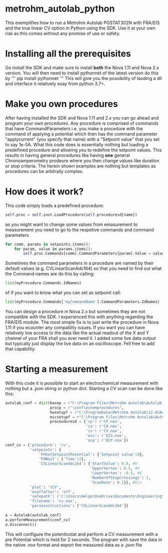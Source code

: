# metrohm_autolab_python
This exemplifies how to run a Metrohm Autolab PGSTAT302N with FRA/EIS and the true linear CV option in Python using the SDK.
Use it at your own risk as this comes without any promise of use or safety.
# Installing all the prerequisites
Go install the SDK and make sure to install **both** the Nova 1.11 and Nova 2.x version. You will then need to install pythonnet of the latest version
do this by
'''
pip install pythonnet
'''
This will give you the possibility of laoding a dll and interface it relatively esay from python 3.7+.

# Make you own procedures
After having installed the SDK and Nova 1.11 and 2.x you can go ahead and program your own procedures. Any procedure is comprised of commands that have CommandParameters i.e. you make a procedure with the command of applying a potential which then has the command parameter "applycurrent" (you specify that name) with a "Setpoint value" that you set to say 1e-5A.
What this code does is essentially nothing but loading a predefined procedure and allowing you to redefine the setpoint values.
This results in having general procedures like having **one** general Chronoamperometry prodeure where you then change values like duration or stop criteria. The herein shown examples are nothing but templates as procedures can be arbitraily complex.

# How does it work?
This code simply loads a predefined procedure:
```python
self.proc = self.inst.LoadProcedure(self.proceduresd[name])
```
as you might want to change some values from emasurement to measurement you need to go to the respetive commands and command parameters
```python
for comm, params in setpoints.items():
    for param, value in params.items():
        self.proc.Commands[comm].CommandParameters[param].Value = value
```
Sometimes the command parameters in a procedure are named by their default values (e.g. CVLinearScanAdc164) so that you need to find out what the Command names are do this by calling:
```python
list(myProcedure.Commands.IdNames)
```
of if you want to know what you can set as setpoint call:
```python
list(myProcedure.Commands['myCommandName'].CommandParameters.IdNames)
```
You can design a procedure in Nova 2.x but sometimes they are not compatible with the SDK. I experienced this with anything regarding the FRA/EIS module. The most simple fix is to just write the procedure in Nova 1.11 if you ecounter any compatility issues.
If you want you can have relatively low access to the data like the actual readout of the X and Y channel of your FRA shall you ever need it.
I added some live data output but typically just display the live data on an oscilloscope. Fell free to add that capability.

# Starting a measurement
With this code it is possibile to start an electrochemical measurement with nothing but a .json string or python dict. Starting a CV scan can be done like this:
```python
autolab_conf = dict(basep = r"C:\Program Files\Metrohm Autolab\Autolab SDK 1.11",
                    procp = r"\conf\echemprocedures",
                    hwsetupf = r"C:\ProgramData\Metrohm Autolab\12.0\HardwareSetup.AUTXXXXX.xml",
                    micsetupf = r"C:\Program Files\Metrohm Autolab\Autolab SDK 1.11\Hardware Setup Files\Adk.bin",
                    proceuduresd = {'cp': r'CP.nox',
                                    'ca': r'CA.nox',
                                    'cv': r'CV.nox',
                                    'eis': r'EIS.nox',
                                    'ocp': r'OCP.nox'})
conf_cv = {'procedure': 'cv',
           'setpoints': {
               'FHSetSetpointPotential': {'Setpoint value':0},
               'FHWait': {'Time':2},
               'CVLinearScanAdc164': {'StartValue': 0.0, #V
                                      'UpperVertex': 0.5, #V
                                      'LowerVertex': -0.5, #V
                                      'NumberOfStopCrossings': 2,
                                      'ScanRate': 0.1}}, #V/s
           'plot': 'tCV',
           'onoffafter': 'off',
           'safepath': r'C:\Users\Helge\OneDrive\Documents\Engineering\autolab\data',
           'filename': 'cv.nox',
           'parseinstructions': ['CVLinearScanAdc164']}
                                    
a = Autolab(autolab_conf)
a.performMeasurement(conf_cv)
a.disconnect()
```

This will configure the potentiostat and perform a CV measurement with a pre Potential which is held for 2 seconds. The program with save the data in the native .nox format and export the measured data as a .json file 
